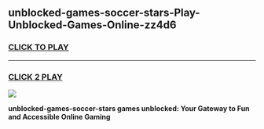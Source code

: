 
## unblocked-games-soccer-stars-Play-Unblocked-Games-Online-zz4d6
<h3>
<a href="https://premium76.site?title=unblocked-games-soccer-stars&ref=25A">CLICK TO PLAY</a></h3>
<hr>

<h3>
<a href="https://premium76.site?title=unblocked-games-soccer-stars&ref=25A">CLICK 2 PLAY</a>
  
</h3>

<a href="https://premium76.site?title=unblocked-games-soccer-stars&ref=25A"><img src="https://clearcache.store/games.png"></a>


**unblocked-games-soccer-stars games unblocked: Your Gateway to Fun and Accessible Online Gaming**
